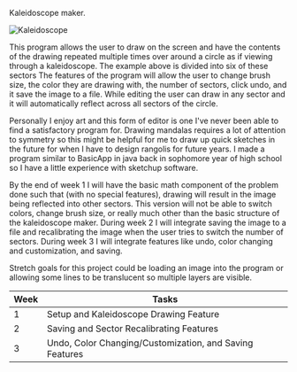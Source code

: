 Kaleidoscope maker.

![Kaleidoscope](https://cdn.britannica.com/52/19552-050-36C2BECD/kaleidoscope-pattern.jpg)

This program allows the user to draw on the screen and have the contents of 
the drawing repeated multiple times over around a circle as if viewing through
a kaleidoscope. The example above is divided into six of these sectors The features 
of the program will allow the user to change brush size, the color they are drawing 
with, the number of sectors, click undo, and it save the image to a file. While 
editing the user can draw in any sector and it will automatically reflect across 
all sectors of the circle.

Personally I enjoy art and this form of editor is one I've never been able to find
a satisfactory program for. Drawing mandalas requires a lot of attention to symmetry
so this might be helpful for me to draw up quick sketches in the future for when
I have to design rangolis for future years. I made a program similar to BasicApp
in java back in sophomore year of high school so I have a little experience with 
sketchup software.

By the end of week 1 I will have the basic math component of the problem done such
that (with no special features), drawing will result in the image being reflected
into other sectors. This version will not be able to switch colors, change brush size,
or really much other than the basic structure of the kaleidoscope maker. During 
week 2 I will integrate saving the image to a file and recalibrating the image 
when the user tries to switch the number of sectors. During week 3 I will integrate 
features like undo, color changing and customization, and saving. 

Stretch goals for this project could be loading an image into the program or 
allowing some lines to be translucent so multiple layers are visible. 


Week | Tasks
------------ | -------------
1 | Setup and Kaleidoscope Drawing Feature
2 | Saving and Sector Recalibrating Features
3 | Undo, Color Changing/Customization, and Saving Features